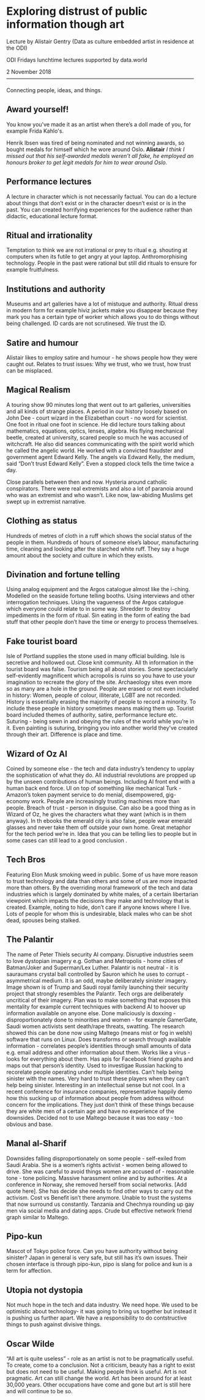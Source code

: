 # Exploring distrust of public information though art

Lecture by Alistair Gentry (Data as culture embedded artist in residence at the ODI)

ODI Fridays lunchtime lectures supported by data.world

2 November 2018
———————————————————————————————————

Connecting people, ideas, and things.

## Award yourself!

You know you've made it as an artist when there’s a doll made of you, for example Frida Kahlo's.

Henrik Ibsen was tired of being nominated and not winning awards, so bought medals for himself which he wore around Oslo. **Alistair** *I think I missed out that his self-awarded medals weren't all fake, he employed an honours broker to get legit medals for him to wear around Oslo.*



## Performance lectures 

A lecture in character which is not necessarily factual. You can do a lecture about things that don’t exist or in the character doesn’t exist or is in the past. You can created horrifying experiences for the audience rather than didactic, educational lecture format.

## Ritual and irrationality 

Temptation to think we are not irrational or prey to ritual e.g. shouting at computers when its futile to get angry at your laptop. Anthromorphising technology. People in the past were rational but still did rituals to ensure for example fruitfulness.

## Institutions and authority 

Museums and art galleries have a lot of mistuque and authority. Ritual dress in modern form for example hiviz jackets make you disappear because they mark you has a certain type of worker which allows you to do things without being challenged. ID cards are not scrutinesed. We trust the ID. 

## Satire and humour

Alistair likes to employ satire and humour - he shows people how they were caught out. Relates to trust issues: Why we trust, who we trust, how trust can be misplaced.

## Magical Realism 

A touring show 90 minutes long that went out to art galleries, universities and all kinds of strange places. A period in our history loosely based on John Dee - court wizard in the Elizabethan court - no word for scientist. One foot in ritual one foot in science. He did lecture tours talking about mathematics, equations, optics, lenses, algebra. His flying mechanical beetle, created at university, scared people so much he was accused of witchcraft. He also did seances communicating with the spirit world which he called the angelic world. He worked with a convicted fraudster and government agent Edward Kelly. The angels via Edward Kelly, the medium, said “Don’t trust Edward Kelly”. Even a stopped clock tells the time twice a day. 

Close parallels between then and now. Hysteria around catholic conspirators. There were real extremists and also a lot of paranoia around who was an extremist and who wasn’t. Like now, law-abiding Muslims get swept up in extremist narrative.

## Clothing as status 

Hundreds of metres of cloth in a ruff which shows the social status of the people in them. Hundreds of hours of someone else’s labour, manufacturing time, cleaning and looking after the starched white ruff. They say a huge amount about the society and culture in which they exists.

## Divination and fortune telling

Using analog equipment and the Argos catalogue almost like the i-ching. Modelled on the seaside fortune telling booths. Using interviews and other interrogation techniques. Using the vagueness of the Argos catalogue which everyone could relate to in some way. Shredder to destroy impediments in the form of ritual. Sin eating in the form of eating the bad stuff that other people don’t have the time or energy to process themselves.

##  Fake tourist board

Isle of Portland supplies the stone used in many official building. Isle is secretive and hollowed out. Close knit community. All th information in the tourist board was false. Tourism being all about stories. Some spectacularly self-evidently magnificent which acropolis is ruins so you have to use your imagination to recreate the glory of the site. Archaeology sites even more so as many are a hole in the ground. People are erased or not even included in history: Women, people of colour, illiterate, LGBT are not recorded. History is essentially erasing the majority of people to record a minority. To include these people in history sometimes means making them up. Tourist board included themes of authority, satire, performance lecture etc. Suturing - being sewn in and obeying the rules of the world while you’re in it. Even painting is suturing, bringing you into another world they’ve created through their art. Difference is place and time.

## Wizard of Oz AI

Coined by someone else - the tech and data industry’s tendency to upplay the sophistication of what they do. All industrial revolutions are propped up by the unseen contributions of human beings. Including AI front end with a human back end force. UI on top of something like mechanical Turk - Amazon’s token payment service to do menial, disempowered, gig-economy work. People are increasingly trusting machines more than people. Breach of trust - person in disguise. Can also be a good thing as in Wizard of Oz, he gives the characters what they want (which is in them anyway). In th ebooks the emerald city is also false, people wear emerald glasses and never take them off outside your own home. Great metaphor for the tech period we’re in. Idea that you can be telling lies to people but in some cases can still lead to a good conclusion .

## Tech Bros

Featuring Elon Musk smoking weed in public. Some of us have more reason to trust technology and data than others and some of us are more impacted more than others. By the overriding moral framework of the tech and data industries which is largely dominated by white males, of a certain libertarian viewpoint which impacts the decisions they make and technology that is created. Example, noting to hide, don’t care if anyone knows where I live. Lots of people for whom this is undesirable, black males who can be shot dead, spouses being stalked.

##  The Palantir 

The name of Peter Thiels security AI company. Disruptive industries seem to love dystopian imagery e.g. Gothan and Metropolis - home cities of Batman/Joker and Superman/Lex Luther. Palantir is not neutral - it is sauraumans crystal ball controlled by Sauron which he uses to corrupt - asymmetrical medium. It is an odd, maybe deliberately sinister imagery. Image shown is of Trump and Saudi royal family launching their security project that strongly resembles the Palantir. Tech orgs are deliberately uncritical of their imagery. Plan was to make something that exposes this mentality for example current techniques with backend AI to hoover up information available on anyone else. Done maliciously is doxxing - disproportionately done to minorities and women - for example GamerGate, Saudi women activists sent death/rape threats, swatting. The research showed this can be done now using Maltego (means mist or fog in welsh) software that runs on Linux. Does transforms or search through available information - correlates people’s identities through small amounts of data e.g. email address and other information about them. Works like a virus - looks for everything about them. Has apis for Facebook friend graphs and maps out that person’s identity. Used to investigae Russian hacking to recorelate people operating under multiple identities. Can’t help being sinister with the names. Very hard to trust these players when they can’t help being sinister. Interesting in an intellectual sense but not cool. In a recent conference for insurance companies, representative happily demo how this sucking up of information about people from address without concern for the implications. They just don’t think of these things because they are white men of a certain age and have no experience of the downsides. Decided not to use Maltego because it was too easy - too obvious and base.

## Manal al-Sharif 

Downsides falling disproportionately on some people - self-exiled from Saudi Arabia. She is a women’s rights activist - women being allowed to drive. She was careful to avoid things women are accused of - reasonable tone - tone policing. Massive harassment online and by authorities. At a conference in Norway, she removed herself from social networks. [Add quote here]. She has decide she needs to find other ways to carry out the activism. Cost vs Benefit isn’t there anymore. Unable to trust the systems that now surround us constantly. Tanzania and Chechnya rounding up gay men via social media and dating apps. Crude but effective network friend graph similar to Maltego.

## Pipo-kun 

Mascot of Tokyo police force. Can you have authority without being sinister? Japan in general is very safe, but still has it’s own issues. Their chosen interface is through pipo-kun, pipo is slang for police and kun is a term for affection. 

## Utopia not dystopia

Not much hope in the tech and data industry. We need hope. We used to be optimistic about technology- it was going to bring us together but instead it is pushing us further apart. We have a responsibility to do contstructive things to push against divisive things.

## Oscar Wilde 

“All art is quite useless” - role as an artist is not to be pragmatically useful. To create, come to a conclusion. Not a criticism, beauty has a right to exist but does not need to be useful. Making people think is useful. Art is not pragmatic. Art can still change the world. Art has been around for at least 30,000 years. Other occupations have come and gone but art is still here and will continue to be so.
